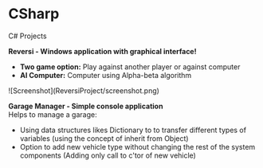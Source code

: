 # CSharp
C# Projects

<b>Reversi - Windows application with graphical interface!</b><br>
<ul>
          <li><b>Two game option:</b> Play against another player or against computer</li>
          <li><b>AI Computer:</b> Computer using Alpha-beta algorithm</li>
</ul>
![Screenshot](ReversiProject/screenshot.png)

<b>Garage Manager - Simple console application</b></br>
Helps to manage a garage:</br>
<ul>
  <li>Using data structures likes Dictionary to to transfer different types of variables (using the concept of inherit from Object)</li>
  <li>Option to add new vehicle type without changing the rest of the system components (Adding only call to c'tor of new vehicle)</li>
</ul>
